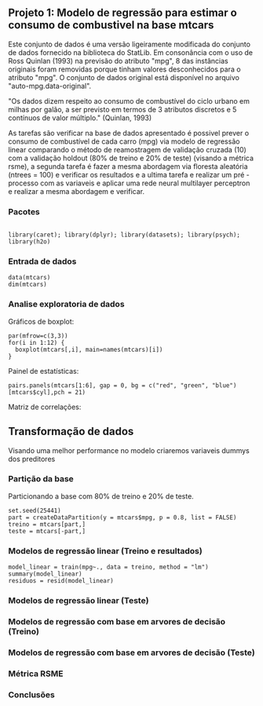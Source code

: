 ## Projeto 1: Modelo de regressão para estimar o consumo de combustivel na base mtcars

Este conjunto de dados é uma versão ligeiramente modificada do conjunto de dados fornecido na biblioteca do StatLib. Em consonância com o uso de Ross Quinlan (1993) na previsão do atributo "mpg", 8 das instâncias originais foram removidas porque tinham valores desconhecidos para o atributo "mpg". O conjunto de dados original está disponível no arquivo "auto-mpg.data-original".

"Os dados dizem respeito ao consumo de combustível do ciclo urbano em milhas por galão, a ser previsto em termos de 3 atributos discretos e 5 contínuos de valor múltiplo." (Quinlan, 1993)

As tarefas são verificar na base de dados apresentado é possivel prever o consumo de combustível de cada carro (mpg) via modelo de regressão linear comparando o método de reamostragem de validação cruzada (10) com a validação holdout (80% de treino e 20% de teste) (visando a métrica rsme), a segunda tarefa é fazer a mesma abordagem via floresta aleatória (ntrees = 100) e verificar os resultados e a ultima tarefa e realizar um pré - processo com as variaveis e aplicar uma rede neural multilayer perceptron e realizar a mesma abordagem e verificar.

### Pacotes
```{r, cache=FALSE, message=FALSE, warning=FALSE}

library(caret); library(dplyr); library(datasets); library(psych); library(h2o)

```
### Entrada de dados
```{r, cache=FALSE, message=FALSE, warning=FALSE}
data(mtcars)
dim(mtcars)
```
### Analise exploratoria de dados

Gráficos de boxplot:
```{r, cache=FALSE, message=FALSE, warning=FALSE}
par(mfrow=c(3,3))
for(i in 1:12) {
  boxplot(mtcars[,i], main=names(mtcars)[i])
}
```
Painel de estatísticas:
```{r, cache=FALSE, message=FALSE, warning=FALSE}
pairs.panels(mtcars[1:6], gap = 0, bg = c("red", "green", "blue")[mtcars$cyl],pch = 21)
```
Matriz de correlações:

## Transformação de dados

Visando uma melhor performance no modelo criaremos variaveis dummys dos preditores 

### Partição da base
Particionando a base com 80% de treino e 20% de teste.
```{r, cache=FALSE, message=FALSE, warning=FALSE}
set.seed(25441)
part = createDataPartition(y = mtcars$mpg, p = 0.8, list = FALSE)
treino = mtcars[part,]
teste = mtcars[-part,]
```
### Modelos de regressão linear (Treino e resultados)
```{r, cache=FALSE, message=FALSE, warning=FALSE}
model_linear = train(mpg~., data = treino, method = "lm")
summary(model_linear)
residuos = resid(model_linear)
```
### Modelos de regressão linear (Teste)

### Modelos de regressão com base em arvores de decisão (Treino)

### Modelos de regressão com base em arvores de decisão (Teste)

### Métrica RSME

### Conclusões

